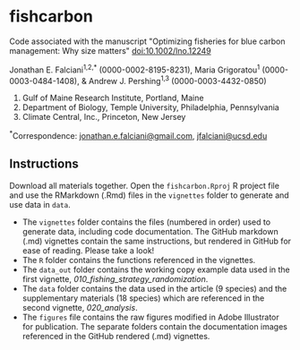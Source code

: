 # fishcarbon
Code associated with the manuscript "Optimizing fisheries for blue carbon management: Why size matters"
[doi:10.1002/lno.12249](https://aslopubs.onlinelibrary.wiley.com/doi/10.1002/lno.12249 "Blue carbon offisheries: why size matters")

Jonathan E. Falciani<sup>1,2,*</sup> (0000-0002-8195-8231), Maria Grigoratou<sup>1</sup> (0000-0003-0484-1408), & Andrew J. Pershing<sup>1,3</sup> (0000-0003-4432-0850)

1. Gulf of Maine Research Institute, Portland, Maine
2. Department of Biology, Temple University, Philadelphia, Pennsylvania
3. Climate Central, Inc., Princeton, New Jersey

<sup>*</sup>Correspondence: jonathan.e.falciani@gmail.com, jfalciani@ucsd.edu

## Instructions

Download all materials together. Open the `fishcarbon.Rproj` R project file and use the RMarkdown (.Rmd) files in the `vignettes` folder to generate and use data in `data`.

+ The `vignettes` folder contains the files (numbered in order) used to generate data, including code documentation. The GitHub markdown (.md) vignettes contain the same instructions, but rendered in GitHub for ease of reading. Please take a look!
+ The `R` folder contains the functions referenced in the vignettes.
+ The `data_out` folder contains the working copy example data used in the first vignette, *010_fishing_strategy_randomization*.
+ The `data` folder contains the data used in the article (9 species) and the supplementary materials (18 species) which are referenced in the second vignette, *020_analysis*.
+ The `figures` file contains the raw figures modified in Adobe Illustrator for publication. The separate folders contain the documentation images referenced in the GitHub rendered (.md) vignettes.
